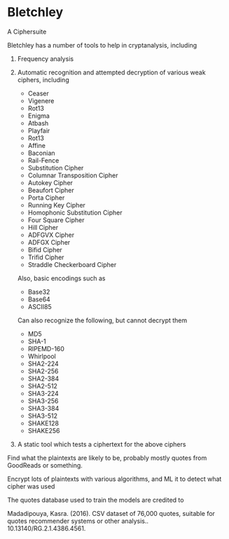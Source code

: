 # Bletchley

A Ciphersuite 

Bletchley has a number of tools to help in cryptanalysis, including

1. Frequency analysis
2. Automatic recognition and attempted decryption of various weak ciphers, including
    - Ceaser
    - Vigenere
    - Rot13
    - Enigma
    - Atbash
    - Playfair
    - Rot13
    - Affine
    - Baconian
    - Rail-Fence
    - Substitution Cipher
    - Columnar Transposition Cipher
    - Autokey Cipher
    - Beaufort Cipher
    - Porta Cipher
    - Running Key Cipher
    - Homophonic Substitution Cipher
    - Four Square Cipher
    - Hill Cipher
    - ADFGVX Cipher
    - ADFGX Cipher
    - Bifid Cipher
    - Trifid Cipher
    - Straddle Checkerboard Cipher 

    Also, basic encodings such as 
    - Base32
    - Base64
    - ASCII85

    Can also recognize the following, but cannot decrypt them
    - MD5
    - SHA-1
    - RIPEMD-160
    - Whirlpool
    - SHA2-224
    - SHA2-256
    - SHA2-384
    - SHA2-512
    - SHA3-224
    - SHA3-256
    - SHA3-384
    - SHA3-512
    - SHAKE128
    - SHAKE256


3. A static tool which tests a ciphertext for the above ciphers



Find what the plaintexts are likely to be, probably mostly quotes from GoodReads or something. 

Encrypt lots of plaintexts with various algorithms, and ML it to detect what cipher was used




The quotes database used to train the models are credited to

Madadipouya, Kasra. (2016). CSV dataset of 76,000 quotes, suitable for quotes recommender systems or other analysis.. 10.13140/RG.2.1.4386.4561. 